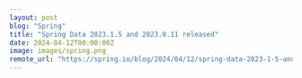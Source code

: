 ```yaml
---
layout: post
blog: "Spring"
title: "Spring Data 2023.1.5 and 2023.0.11 released"
date: 2024-04-12T00:00:00Z
image: images/spring.png
remote_url: "https://spring.io/blog/2024/04/12/spring-data-2023-1-5-and-2023-0-11-released"
---
```

